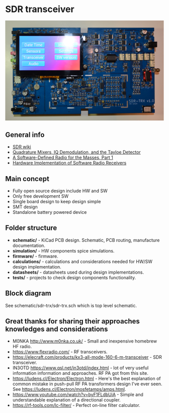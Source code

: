 # SDR transceiver

<img src="tests/Photos/Assembled_1.JPG" alt="Assembled device" width="600"/>

## General info

- [SDR wiki](https://en.wikipedia.org/wiki/Software-defined_radio)
- [Quadrature Mixers, IQ Demodulation, and the Tayloe Detector](https://www.youtube.com/watch?v=JuuKF1RFvBM)
- [A Software-Defined Radio for the Masses, Part 1](https://www.arrl.org/files/file/Technology/tis/info/pdf/020708qex013.pdf)
- [Hardware Implementation of Software Radio Receivers](https://www.ripublication.com/irph/ijeee_spl/ijeeev7n4_08.pdf)

## Main concept

- Fully open source design include HW and SW
- Only free development SW
- Single board design to keep design simple
- SMT design
- Standalone battery powered device

## Folder structure

- **schematic/** - KiCad PCB design. Schematic, PCB routing, manufacture documentation.
- **simulation/** - HW components spice simulations.
- **firmware/** - firmware.
- **calculations/** - calculations and considerations needed for HW/SW design implementation.
- **datasheets/** - datasheets used during design implementations.
- **tests/** - projects to check design components functionality.

## Block diagram

See schematic/sdr-trx/sdr-trx.sch which is top level schematic.

## Great thanks for sharing their approaches knowledges and considerations

- M0NKA http://www.m0nka.co.uk/ - Small and inexpensive homebrew HF radio.
- https://www.flexradio.com/ - RF transceivers.
- https://elecraft.com/products/kx3-all-mode-160-6-m-transceiver - SDR transceiver.
- IN3OTD https://www.qsl.net/in3otd/index.html - lot of very useful information information and approaches. RF PA got from this site.
- https://ludens.cl/Electron/Electron.html - Here's the best explanation of common mistake in push-pull RF PA transformers design I've ever seen. See https://ludens.cl/Electron/mosfetamps/amps.html.
- https://www.youtube.com/watch?v=byF1FLdbUiA - Simple and understandable explanation of a directional coupler.
- https://rf-tools.com/lc-filter/ - Perfect on-line filter calculator.
